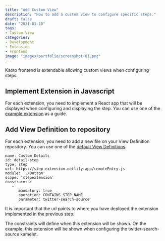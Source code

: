 ```yaml
---
title: "Add Custom View"
description: "How to add a custom view to configure specific steps."
draft: false
date: "2021-01-10"
tags:
- Custom View
categories:
- Development
- Extension
- Frontend
image: "images/portfolio/screenshot-01.png"
---
```


Kaoto frontend is extendable allowing custom views when configuring steps.

## Implement Extension in Javascript

For each extension, you need to implement a React app that will be displayed when configuring and displaying the step. You can use one of the [example extension](https://github.com/KaotoIO/step-extension) as a guide.

## Add View Definition to repository

For each extension, you need to add a new file on your View Definition repository. You can use one of the [default View Definitions](https://github.com/KaotoIO/kaoto-viewdefinition-catalog).

```
name: Custom Details
id: detail-step
type: step
url: https://step-extension.netlify.app/remoteEntry.js
module: './Button'
scope: 'stepextension'
constraints: 
   -
      mandatory: true
      operation: CONTAINS_STEP_NAME
      parameter: twitter-search-source      
```

It is important that the url points to where you have deployed the extension implemented in the previous step.

The constraints will define when this extension will be shown. On the example, this extension will be shown when configuring the twitter-search-source kamelet.
